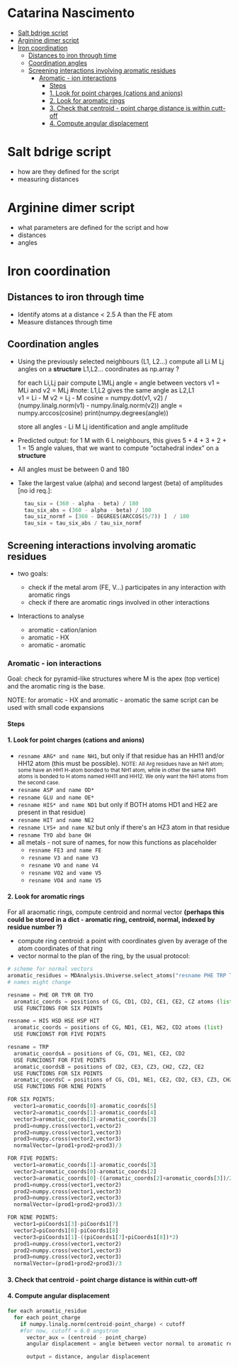 # Catarina Nascimento<!-- omit in toc --> 
- [Salt bdrige script](#salt-bdrige-script)
- [Arginine dimer script](#arginine-dimer-script)
- [Iron coordination](#iron-coordination)
  - [Distances to iron through time](#distances-to-iron-through-time)
  - [Coordination angles](#coordination-angles)
  - [Screening interactions involving aromatic residues](#screening-interactions-involving-aromatic-residues)
    - [Aromatic - ion interactions](#aromatic---ion-interactions)
      - [Steps](#steps)
      - [1. Look for point charges (cations and anions)](#1-look-for-point-charges-cations-and-anions)
      - [2. Look for aromatic rings](#2-look-for-aromatic-rings)
      - [3. Check that centroid - point charge distance is within cutt-off](#3-check-that-centroid---point-charge-distance-is-within-cutt-off)
      - [4. Compute angular displacement](#4-compute-angular-displacement)
# Salt bdrige script
- how are they defined for the script
- measuring distances
# Arginine dimer script
- what parameters are defined for the script and how
- distances
- angles
# Iron coordination 
## Distances to iron through time
- Identify atoms at a distance < 2.5 A than the FE atom
- Measure distances through time
## Coordination angles
- Using the previously selected neighbours (L1, L2…) compute all Li M Lj angles on a **structure**
    L1,L2... coordinates as np.array ?
    
    for each Li,Lj pair compute L1MLj angle = angle between vectors v1 = MLi and v2 = MLj
      #note: L1,L2 gives the same angle as L2,L1  
      v1 = Li - M
      v2 = Lj - M
      cosine = numpy.dot(v1, v2) / (numpy.linalg.norm(v1) - numpy.linalg.norm(v2))
      angle = numpy.arccos(cosine)
      print(numpy.degrees(angle))
    
    store all angles - Li M Lj identification and angle amplitude
- Predicted output: for 1 M with 6 L neighbours, this gives 5 + 4 + 3 + 2 + 1 = 15 angle values, that we want to compute “octahedral index” on a **structure**
- All angles must be between 0 and 180
- Take the largest value (alpha) and second largest (beta) of amplitudes [no id req.]:
  ```python
    tau_six = (360 - alpha - beta) / 180
    tau_six_abs = (360 - alpha - beta) / 180
    tau_siz_normf = [360 - DEGREES(ARCCOS(5/7)) ]  / 180
    tau_six = tau_six_abs / tau_six_normf
  ```

## Screening interactions involving aromatic residues

- two goals:
  - check if the metal arom (FE, V...) participates in any interaction with aromatic rings
  - check if there are aromatic rings involved in other interactions

- Interactions to analyse
  - aromatic - cation/anion
  - aromatic - HX
  - aromatic - aromatic

### Aromatic - ion interactions

Goal: check for pyramid-like structures where M is the apex (top vertice) and the aromatic ring is the base. 

NOTE: for aromatic - HX and aromatic - aromatic the same script can be used with small code expansions

#### Steps
#### 1. Look for point charges (cations and anions)
  * `resname ARG* and name NH1`, but only if that residue has an HH11 and/or HH12 atom (this must be possible). <small>NOTE: All Arg residues have an NH1 atom; some have an HH1 H-atom bonded to that NH1 atom, while in other the same NH1 atoms is bonded to H atoms named HH11 and HH12. We only want the NH1 atoms from the second case.</small>
  * `resname ASP and name OD*`
  * `resname GLU and name OE*`
  * `resname HIS* and name ND1` but only if BOTH atoms HD1 and HE2 are present in that residue)
  * `resname HIT and name NE2`
  * `resname LYS+ and name NZ` but only if there's an HZ3 atom in that residue
  * `resname TYO abd bane OH` 
  * all metals - not sure of names, for now this functions as placeholder
    * `resname FE3 and name FE`
    * `resname V3 and name V3`
    * `resname VO and name V4`
    * `resname VO2 and vame V5`
    * `resname VO4 and name V5`

#### 2. Look for aromatic rings
For all araomatic rings, compute centroid and normal vector **(perhaps this could be stored in a dict - aromatic ring, centroid, normal, indexed by residue number ?)**
  - compute ring centroid: a point with coordinates given by average of the atom coordinates of that ring
  - vector normal to the plan of the ring, by the usual protocol:


  ```python
  # scheme for normal vectors
  aromatic_residues = MDAnalysis.Universe.select_atoms("resname PHE TRP TYR TYO HIS HSD HSE HSP HIT").residues
  # names might change

  resname = PHE OR TYR OR TYO
    aromatic_coords = positions of CG, CD1, CD2, CE1, CE2, CZ atoms (list)
    USE FUNCTIONS FOR SIX POINTS
  
  resname = HIS HSD HSE HSP HIT
    aromatic_coords = positions of CG, ND1, CE1, NE2, CD2 atoms (list)
    USE FUNCIONST FOR FIVE POINTS
  
  resname = TRP
    aromatic_coordsA = positions of CG, CD1, NE1, CE2, CD2
    USE FUNCIONST FOR FIVE POINTS
    aromatic_coordsB = positions of CD2, CE3, CZ3, CH2, CZ2, CE2
    USE FUNCTIONS FOR SIX POINTS
    aromatic_coordsC = positions of CG, CD1, NE1, CE2, CD2, CE3, CZ3, CH2, CZ2
    USE FUNCTIONS FOR NINE POINTS

  FOR SIX POINTS:
    vector1=aromatic_coords[0]-aromatic_coords[5]
    vector2=aromatic_coords[1]-aromatic_coords[4]
    vector3=aromatic_coords[2]-aromatic_coords[3]
    prod1=numpy.cross(vector1,vector2)
    prod2=numpy.cross(vector1,vector3)
    prod3=numpy.cross(vector2,vector3)
    normalVector=(prod1+prod2+prod3)/3    

  FOR FIVE POINTS:
    vector1=aromatic_coords[1]-aromatic_coords[3]
    vector2=aromatic_coords[0]-aromatic_coords[2]
    vector3=aromatic_coords[0]-((aromatic_coords[2]+aromatic_coords[3])/2)
    prod1=numpy.cross(vector1,vector2)
    prod2=numpy.cross(vector1,vector3)
    prod3=numpy.cross(vector2,vector3)
    normalVector=(prod1+prod2+prod3)/3
  
  FOR NINE POINTS:
    vector1=piCoords1[3]-piCoords1[7]
    vector2=piCoords1[0]-piCoords1[8]
    vector3=piCoords1[1]-((piCoords1[7]+piCoords1[8])*2)
    prod1=numpy.cross(vector1,vector2)
    prod2=numpy.cross(vector1,vector3)
    prod3=numpy.cross(vector2,vector3)
    normalVector=(prod1+prod2+prod3)/3
  ```

#### 3. Check that centroid - point charge distance is within cutt-off
#### 4. Compute angular displacement


```python
for each aromatic_residue
  for each point_charge
    if numpy.linalg.norm(centroid-point_charge) < cutoff
    #for now, cutoff = 6.0 angstrom
      vector_aux = (centroid - point_charge)
      angular displacement = angle between vector normal to aromatic residue and vector_aux using the dot product formula

      output = distance, angular displacement
```
